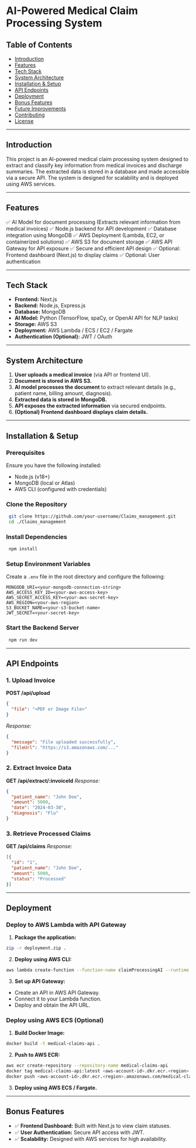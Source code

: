 # AI-Powered Medical Claim Processing System

## Table of Contents
- [Introduction](#introduction)
- [Features](#features)
- [Tech Stack](#tech-stack)
- [System Architecture](#system-architecture)
- [Installation & Setup](#installation--setup)
- [API Endpoints](#api-endpoints)
- [Deployment](#deployment)
- [Bonus Features](#bonus-features)
- [Future Improvements](#future-improvements)
- [Contributing](#contributing)
- [License](#license)

---

## Introduction
This project is an AI-powered medical claim processing system designed to extract and classify key information from medical invoices and discharge summaries. The extracted data is stored in a database and made accessible via a secure API. The system is designed for scalability and is deployed using AWS services.

---

## Features
✅ AI Model for document processing (Extracts relevant information from medical invoices)
✅ Node.js backend for API development
✅ Database integration using MongoDB
✅ AWS Deployment (Lambda, EC2, or containerized solutions)
✅ AWS S3 for document storage
✅ AWS API Gateway for API exposure
✅ Secure and efficient API design
✅ Optional: Frontend dashboard (Next.js) to display claims
✅ Optional: User authentication

---

## Tech Stack
- **Frontend:** Next.js
- **Backend:** Node.js, Express.js
- **Database:** MongoDB
- **AI Model:** Python (TensorFlow, spaCy, or OpenAI API for NLP tasks)
- **Storage:** AWS S3
- **Deployment:** AWS Lambda / ECS / EC2 / Fargate
- **Authentication (Optional):** JWT / OAuth

---

## System Architecture
1. **User uploads a medical invoice** (via API or frontend UI).
2. **Document is stored in AWS S3.**
3. **AI model processes the document** to extract relevant details (e.g., patient name, billing amount, diagnosis).
4. **Extracted data is stored in MongoDB.**
5. **API exposes the extracted information** via secured endpoints.
6. **(Optional) Frontend dashboard displays claim details.**

---

## Installation & Setup
### Prerequisites
Ensure you have the following installed:
- Node.js (v18+)
- MongoDB (local or Atlas)
- AWS CLI (configured with credentials)

### Clone the Repository
```sh
 git clone https://github.com/your-username/Claims_management.git
 cd ./Claims_management
```

### Install Dependencies
```sh
 npm install
```

### Setup Environment Variables
Create a `.env` file in the root directory and configure the following:
```env
MONGODB_URI=<your-mongodb-connection-string>
AWS_ACCESS_KEY_ID=<your-aws-access-key>
AWS_SECRET_ACCESS_KEY=<your-aws-secret-key>
AWS_REGION=<your-aws-region>
S3_BUCKET_NAME=<your-s3-bucket-name>
JWT_SECRET=<your-secret-key>
```

### Start the Backend Server
```sh
 npm run dev
```

---

## API Endpoints
### 1. Upload Invoice
**POST /api/upload**
```json
{
  "file": "<PDF or Image File>"
}
```
_Response:_
```json
{
  "message": "File uploaded successfully",
  "fileUrl": "https://s3.amazonaws.com/..."
}
```

### 2. Extract Invoice Data
**GET /api/extract/:invoiceId**
_Response:_
```json
{
  "patient_name": "John Doe",
  "amount": 5000,
  "date": "2024-03-30",
  "diagnosis": "Flu"
}
```

### 3. Retrieve Processed Claims
**GET /api/claims**
_Response:_
```json
[{
  "id": "1",
  "patient_name": "John Doe",
  "amount": 5000,
  "status": "Processed"
}]
```

---

## Deployment
### Deploy to AWS Lambda with API Gateway
1. **Package the application:**
```sh
zip -r deployment.zip .
```
2. **Deploy using AWS CLI:**
```sh
aws lambda create-function --function-name claimProcessingAI --runtime nodejs18.x --handler index.handler --zip-file fileb://deployment.zip --role arn:aws:iam::your-account-id:role/your-lambda-role
```
3. **Set up API Gateway:**
- Create an API in AWS API Gateway.
- Connect it to your Lambda function.
- Deploy and obtain the API URL.

### Deploy using AWS ECS (Optional)
1. **Build Docker Image:**
```sh
docker build -t medical-claims-api .
```
2. **Push to AWS ECR:**
```sh
aws ecr create-repository --repository-name medical-claims-api
docker tag medical-claims-api:latest <aws-account-id>.dkr.ecr.<region>.amazonaws.com/medical-claims-api:latest
docker push <aws-account-id>.dkr.ecr.<region>.amazonaws.com/medical-claims-api:latest
```
3. **Deploy using AWS ECS / Fargate.**

---

## Bonus Features
- ✅ **Frontend Dashboard:** Built with Next.js to view claim statuses.
- ✅ **User Authentication:** Secure API access with JWT.
- ✅ **Scalability:** Designed with AWS services for high availability.
